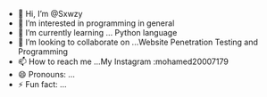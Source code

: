 - 👋 Hi, I’m @Sxwzy
- 👀 I’m interested in programming in general 
- 🌱 I’m currently learning ... Python language
- 💞️ I’m looking to collaborate on ...Website Penetration Testing and Programming
- 📫 How to reach me ...My Instagram :mohamed20007179
- 😄 Pronouns: ...
- ⚡ Fun fact: ...

<!---
Sxwzy/Sxwzy is a ✨ special ✨ repository because its `README.md` (this file) appears on your GitHub profile.
You can click the Preview link to take a look at your changes.
--->
